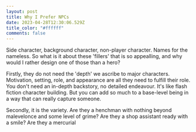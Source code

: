```yaml
---
layout: post
title: Why I Prefer NPCs
date: 2023-04-28T12:30:06.529Z
title_color: "#ffffff"
comments: false
---
```

S﻿ide character, background character, non-player character. Names for the nameless. So what is it about these 'fillers' that is so appealling, and why would I rather design one of those than a hero?

F﻿irstly, they do not need the 'depth' we ascribe to major characters. Motivation, setting, role, and appearance are all they need to fulfill their role. You don't need an in-depth backstory, no detailed endeavour. It's like flash fiction character building. But you can add so much to a base-level being in a way that can really capture someone.

S﻿econdly, it is the variety. Are they a henchman with nothing beyond malevelonce and some level of grime? Are they a shop assistant ready with a smile? Are they a mercurial